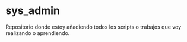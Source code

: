 # sys_admin
Repositorio donde estoy añadiendo todos los scripts o trabajos que voy realizando o aprendiendo.
